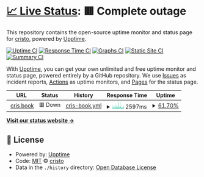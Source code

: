 # [📈 Live Status](https://CristoMonte.github.io/uptime-demo): <!--live status--> **🟥 Complete outage**

This repository contains the open-source uptime monitor and status page for [cristo](https://CristoMonte.github.io/uptime-demo), powered by [Upptime](https://github.com/upptime/upptime).

[![Uptime CI](https://github.com/koj-co/upptime/workflows/Uptime%20CI/badge.svg)](https://github.com/koj-co/upptime/actions?query=workflow%3A%22Uptime+CI%22)
[![Response Time CI](https://github.com/koj-co/upptime/workflows/Response%20Time%20CI/badge.svg)](https://github.com/koj-co/upptime/actions?query=workflow%3A%22Response+Time+CI%22)
[![Graphs CI](https://github.com/koj-co/upptime/workflows/Graphs%20CI/badge.svg)](https://github.com/koj-co/upptime/actions?query=workflow%3A%22Graphs+CI%22)
[![Static Site CI](https://github.com/koj-co/upptime/workflows/Static%20Site%20CI/badge.svg)](https://github.com/koj-co/upptime/actions?query=workflow%3A%22Static+Site+CI%22)
[![Summary CI](https://github.com/koj-co/upptime/workflows/Summary%20CI/badge.svg)](https://github.com/koj-co/upptime/actions?query=workflow%3A%22Summary+CI%22)

With [Upptime](https://upptime.js.org), you can get your own unlimited and free uptime monitor and status page, powered entirely by a GitHub repository. We use [Issues](https://github.com/CristoMonte/uptime-demo/issues) as incident reports, [Actions](https://github.com/CristoMonte/uptime-demo/actions) as uptime monitors, and [Pages](https://CristoMonte.github.io/uptime-demo) for the status page.

<!--start: status pages-->
<!-- This summary is generated by Upptime (https://github.com/upptime/upptime) -->
<!-- Do not edit this manually, your changes will be overwritten -->
<!-- prettier-ignore -->
| URL | Status | History | Response Time | Uptime |
| --- | ------ | ------- | ------------- | ------ |
| <img alt="" src="https://icons.duckduckgo.com/ip3/cristo.top.ico" height="13"> [cris book](http://cristo.top/) | 🟥 Down | [cris-book.yml](https://github.com/CristoMonte/uptime-demo/commits/HEAD/history/cris-book.yml) | <details><summary><img alt="Response time graph" src="./graphs/cris-book/response-time-week.png" height="20"> 2597ms</summary><br><a href="https://CristoMonte.github.io/uptime-demo/history/cris-book"><img alt="Response time 1681" src="https://img.shields.io/endpoint?url=https%3A%2F%2Fraw.githubusercontent.com%2FCristoMonte%2Fuptime-demo%2FHEAD%2Fapi%2Fcris-book%2Fresponse-time.json"></a><br><a href="https://CristoMonte.github.io/uptime-demo/history/cris-book"><img alt="24-hour response time 2028" src="https://img.shields.io/endpoint?url=https%3A%2F%2Fraw.githubusercontent.com%2FCristoMonte%2Fuptime-demo%2FHEAD%2Fapi%2Fcris-book%2Fresponse-time-day.json"></a><br><a href="https://CristoMonte.github.io/uptime-demo/history/cris-book"><img alt="7-day response time 2597" src="https://img.shields.io/endpoint?url=https%3A%2F%2Fraw.githubusercontent.com%2FCristoMonte%2Fuptime-demo%2FHEAD%2Fapi%2Fcris-book%2Fresponse-time-week.json"></a><br><a href="https://CristoMonte.github.io/uptime-demo/history/cris-book"><img alt="30-day response time 2458" src="https://img.shields.io/endpoint?url=https%3A%2F%2Fraw.githubusercontent.com%2FCristoMonte%2Fuptime-demo%2FHEAD%2Fapi%2Fcris-book%2Fresponse-time-month.json"></a><br><a href="https://CristoMonte.github.io/uptime-demo/history/cris-book"><img alt="1-year response time 1712" src="https://img.shields.io/endpoint?url=https%3A%2F%2Fraw.githubusercontent.com%2FCristoMonte%2Fuptime-demo%2FHEAD%2Fapi%2Fcris-book%2Fresponse-time-year.json"></a></details> | <details><summary><a href="https://CristoMonte.github.io/uptime-demo/history/cris-book">61.70%</a></summary><a href="https://CristoMonte.github.io/uptime-demo/history/cris-book"><img alt="All-time uptime 99.80%" src="https://img.shields.io/endpoint?url=https%3A%2F%2Fraw.githubusercontent.com%2FCristoMonte%2Fuptime-demo%2FHEAD%2Fapi%2Fcris-book%2Fuptime.json"></a><br><a href="https://CristoMonte.github.io/uptime-demo/history/cris-book"><img alt="24-hour uptime 54.51%" src="https://img.shields.io/endpoint?url=https%3A%2F%2Fraw.githubusercontent.com%2FCristoMonte%2Fuptime-demo%2FHEAD%2Fapi%2Fcris-book%2Fuptime-day.json"></a><br><a href="https://CristoMonte.github.io/uptime-demo/history/cris-book"><img alt="7-day uptime 61.70%" src="https://img.shields.io/endpoint?url=https%3A%2F%2Fraw.githubusercontent.com%2FCristoMonte%2Fuptime-demo%2FHEAD%2Fapi%2Fcris-book%2Fuptime-week.json"></a><br><a href="https://CristoMonte.github.io/uptime-demo/history/cris-book"><img alt="30-day uptime 91.19%" src="https://img.shields.io/endpoint?url=https%3A%2F%2Fraw.githubusercontent.com%2FCristoMonte%2Fuptime-demo%2FHEAD%2Fapi%2Fcris-book%2Fuptime-month.json"></a><br><a href="https://CristoMonte.github.io/uptime-demo/history/cris-book"><img alt="1-year uptime 99.27%" src="https://img.shields.io/endpoint?url=https%3A%2F%2Fraw.githubusercontent.com%2FCristoMonte%2Fuptime-demo%2FHEAD%2Fapi%2Fcris-book%2Fuptime-year.json"></a></details>

<!--end: status pages-->

[**Visit our status website →**](https://CristoMonte.github.io/uptime-demo)

## 📄 License

- Powered by: [Upptime](https://github.com/upptime/upptime)
- Code: [MIT](./LICENSE) © [cristo](https://CristoMonte.github.io/uptime-demo)
- Data in the `./history` directory: [Open Database License](https://opendatacommons.org/licenses/odbl/1-0/)
